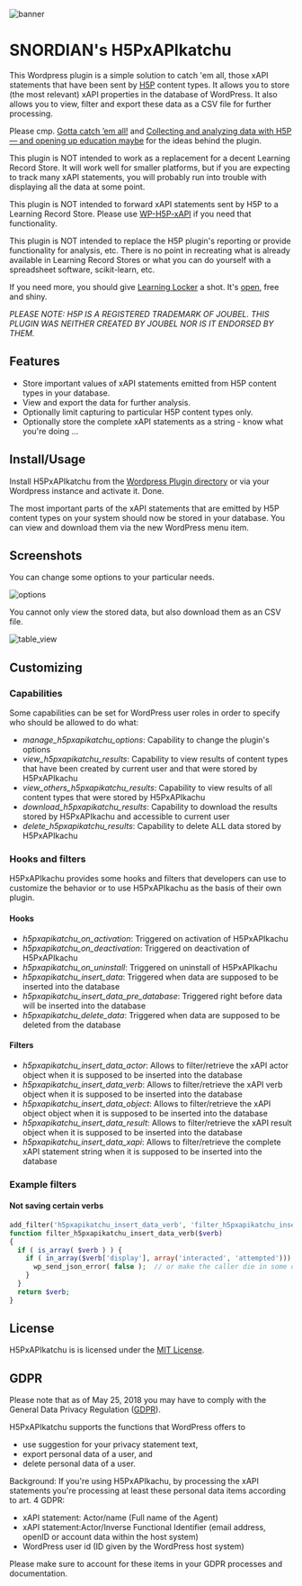 ![banner](https://www.olivertacke.de/labs/wp-content/uploads/2019/12/h5pxapikatchu_bar_1920.png "banner")

# SNORDIAN's H5PxAPIkatchu
This Wordpress plugin is a simple solution to catch 'em all, those xAPI statements
that have been sent by [H5P](https://h5p.org) content types. It allows you to
store (the most relevant) xAPI properties in the database of WordPress. It also
allows you to view, filter and export these data as a CSV file for further
processing.

Please cmp. [Gotta catch ’em all!](https://www.olivertacke.de/labs/2017/12/27/gotta-catch-em-all/) and [Collecting and analyzing data with H5P — and opening up education maybe](https://www.olivertacke.de/labs/2018/03/25/collecting-and-analyzing-data-with-h5p-and-opening-up-education-maybe/) for the ideas behind the plugin.

This plugin is NOT intended to work as a replacement for a decent Learning
Record Store. It will work well for smaller platforms, but if you are expecting
to track many xAPI statements, you will probably run into trouble with
displaying all the data at some point.

This plugin is NOT intended to forward xAPI statements sent by H5P to a Learning
Record Store. Please use [WP-H5P-xAPI](https://github.com/tunapanda/wp-h5p-xapi)
if you need that functionality.

This plugin is NOT intended to replace the H5P plugin's reporting or provide
functionality for analysis, etc. There is no point in recreating what is already
available in Learning Record Stores or what you can do yourself with a
spreadsheet software, scikit-learn, etc.

If you need more, you should give [Learning Locker](https://learninglocker.net/)
a shot. It's [open](https://github.com/LearningLocker/learninglocker), free and shiny.

*PLEASE NOTE: H5P IS A REGISTERED TRADEMARK OF JOUBEL. THIS PLUGIN WAS NEITHER CREATED BY JOUBEL NOR IS IT ENDORSED BY THEM.*

## Features
- Store important values of xAPI statements emitted from H5P content types in your database.
- View and export the data for further analysis.
- Optionally limit capturing to particular H5P content types only.
- Optionally store the complete xAPI statements as a string - know what you're doing ...

## Install/Usage
Install H5PxAPIkatchu from the [Wordpress Plugin directory](https://wordpress.org/plugins/h5pxapikatchu/) or via your Wordpress
instance and activate it. Done.

The most important parts  of the xAPI statements that are emitted by H5P content
types on your system should now be stored in your database. You can view and
download them via the new WordPress menu item.

## Screenshots
You can change some options to your particular needs.

![options](https://www.olivertacke.de/labs/wp-content/uploads/2017/12/screenshot-1.png "Options")

You cannot only view the stored data, but also download them as an CSV file.

![table_view](https://www.olivertacke.de/labs/wp-content/uploads/2017/12/screenshot-2.png "Data in Table")

## Customizing

### Capabilities
Some capabilities can be set for WordPress user roles in order to specify who
should be allowed to do what:

- _manage_h5pxapikatchu_options_: Capability to change the plugin's options
- _view_h5pxapikatchu_results_: Capability to view results of content types that have been created by current user and that were stored by H5PxAPIkachu
- _view_others_h5pxapikatchu_results_: Capability to view results of all content types that were stored by H5PxAPIkachu
- _download_h5pxapikatchu_results_: Capability to download the results stored by H5PxAPIkachu and accessible to current user
- _delete_h5pxapikatchu_results_: Capability to delete ALL data stored by H5PxAPIkachu

### Hooks and filters
H5PxAPIkachu provides some hooks and filters that developers can use to customize the behavior or to use H5PxAPIkachu as the basis of their own plugin.

#### Hooks
- _h5pxapikatchu_on_activation_: Triggered on activation of H5PxAPIkachu
- _h5pxapikatchu_on_deactivation_: Triggered on deactivation of H5PxAPIkachu
- _h5pxapikatchu_on_uninstall_: Triggered on uninstall of H5PxAPIkachu
- _h5pxapikatchu_insert_data_: Triggered when data are supposed to be inserted into the database
- _h5pxapikatchu_insert_data_pre_database_: Triggered right before data will be inserted into the database
- _h5pxapikatchu_delete_data_: Triggered when data are supposed to be deleted from the database

#### Filters
- _h5pxapikatchu_insert_data_actor_: Allows to filter/retrieve the xAPI actor object when it is supposed to be inserted into the database
- _h5pxapikatchu_insert_data_verb_: Allows to filter/retrieve the xAPI verb object when it is supposed to be inserted into the database
- _h5pxapikatchu_insert_data_object_: Allows to filter/retrieve the xAPI object object when it is supposed to be inserted into the database
- _h5pxapikatchu_insert_data_result_: Allows to filter/retrieve the xAPI result object when it is supposed to be inserted into the database
- _h5pxapikatchu_insert_data_xapi_: Allows to filter/retrieve the complete xAPI statement string when it is supposed to be inserted into the database

### Example filters

#### Not saving certain verbs

```php
add_filter('h5pxapikatchu_insert_data_verb', 'filter_h5pxapikatchu_insert_data_verb', 10);
function filter_h5pxapikatchu_insert_data_verb($verb)
{
  if ( is_array( $verb ) ) {
    if ( in_array($verb['display'], array('interacted', 'attempted'))) {
      wp_send_json_error( false );  // or make the caller die in some other way
    }
  }
  return $verb;
}
```

## License
H5PxAPIkatchu is is licensed under the [MIT License](https://github.com/otacke/h5pxapikatchu/blob/master/LICENSE).

## GDPR
Please note that as of May 25, 2018 you may have to comply with the General Data Privacy Regulation ([GDPR](http://gdpr-info.eu/)).

H5PxAPIkatchu supports the functions that WordPress offers to

- use suggestion for your privacy statement text,
- export personal data of a user, and
- delete personal data of a user.

Background: If you're using H5PxAPIkachu, by processing the xAPI statements you're processing at least these personal data items according to art. 4 GDPR:

- xAPI statement: Actor/name (Full name of the Agent)
- xAPI statement:Actor/Inverse Functional Identifier (email address, openID or account data within the host system)
- WordPress user id (ID given by the WordPress host system)

Please make sure to account for these items in your GDPR processes and documentation.
